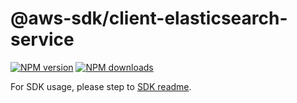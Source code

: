 # @aws-sdk/client-elasticsearch-service

[![NPM version](https://img.shields.io/npm/v/@aws-sdk/client-elasticsearch-service/beta.svg)](https://www.npmjs.com/package/@aws-sdk/client-elasticsearch-service)
[![NPM downloads](https://img.shields.io/npm/dm/@aws-sdk/client-elasticsearch-service.svg)](https://www.npmjs.com/package/@aws-sdk/client-elasticsearch-service)

For SDK usage, please step to [SDK readme](https://github.com/aws/aws-sdk-js-v3).
